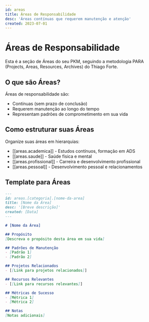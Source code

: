```yaml
---
id: areas
title: Áreas de Responsabilidade
desc: 'Áreas contínuas que requerem manutenção e atenção'
created: 2023-07-01
---
```


# Áreas de Responsabilidade

Esta é a seção de Áreas do seu PKM, seguindo a metodologia PARA (Projects, Areas, Resources, Archives) do Thiago Forte.

## O que são Áreas?

Áreas de responsabilidade são:
- Contínuas (sem prazo de conclusão)
- Requerem manutenção ao longo do tempo
- Representam padrões de comprometimento em sua vida

## Como estruturar suas Áreas

Organize suas áreas em hierarquias:

- [[areas.academica]] - Estudos contínuos, formação em ADS
- [[areas.saude]] - Saúde física e mental
- [[areas.profissional]] - Carreira e desenvolvimento profissional
- [[areas.pessoal]] - Desenvolvimento pessoal e relacionamentos

## Template para Áreas

```markdown
---
id: areas.[categoria].[nome-da-area]
title: [Nome da Área]
desc: '[Breve descrição]'
created: [Data]
---

# [Nome da Área]

## Propósito
[Descreva o propósito desta área em sua vida]

## Padrões de Manutenção
- [Padrão 1]
- [Padrão 2]

## Projetos Relacionados
- [[Link para projetos relacionados]]

## Recursos Relevantes
- [[Link para recursos relevantes]]

## Métricas de Sucesso
- [Métrica 1]
- [Métrica 2]

## Notas
[Notas adicionais]
```
